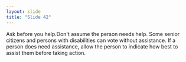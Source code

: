 ```yaml
---
layout: slide
title: "Slide 42"
---
```


Ask before you help.Don't assume the person needs help. Some senior citizens and persons with disabilities can vote without assistance. If a person does need assistance, allow the person to indicate how best to assist them before taking action.